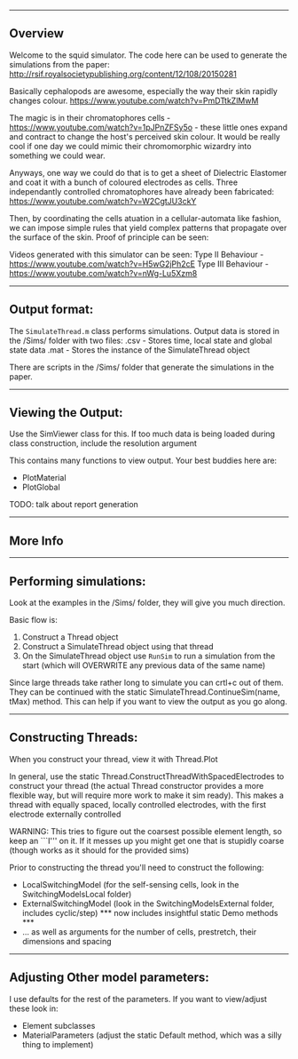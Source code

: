 -----------------------
Overview
-----------------------

Welcome to the squid simulator. The code here can be used to generate the simulations from the paper: http://rsif.royalsocietypublishing.org/content/12/108/20150281

Basically cephalopods are awesome, especially the way their skin rapidly changes colour. https://www.youtube.com/watch?v=PmDTtkZlMwM

The magic is in their chromatophores cells - https://www.youtube.com/watch?v=1pJPnZFSy5o - these little ones expand and contract to change the host's perceived skin colour. It would be really cool if one day we could mimic their chromomorphic wizardry into something we could wear.

Anyways, one way we could do that is to get a sheet of Dielectric Elastomer and coat it with a bunch of coloured electrodes as cells. Three independantly controlled chromatophores have already been fabricated: https://www.youtube.com/watch?v=W2CgtJU3ckY

Then, by coordinating the cells atuation in a cellular-automata like fashion, we can impose simple rules that yield complex patterns that propagate over the surface of the skin. Proof of principle can be seen: 

Videos generated with this simulator can be seen:
Type II Behaviour - https://www.youtube.com/watch?v=H5wG2jPh2cE
Type III Behaviour - https://www.youtube.com/watch?v=nWg-Lu5Xzm8

------------
Output format:
------------
The `SimulateThread.m` class performs simulations. Output data is stored in the /Sims/ folder with two files:
<name>.csv - Stores time, local state and global state data
<name>.mat - Stores the instance of the SimulateThread object

There are scripts in the /Sims/ folder that generate the simulations in the paper.

------------
Viewing the Output:
------------
Use the SimViewer class for this. If too much data is being loaded during class construction, include the resolution argument

This contains many functions to view output. Your best buddies here are:
- PlotMaterial
- PlotGlobal

TODO: talk about report generation

-----------------------
More Info
-----------------------

------------
Performing simulations:
------------
Look at the examples in the /Sims/ folder, they will give you much direction.

Basic flow is:
1. Construct a Thread object
2. Construct a SimulateThread object using that thread
3. On the SimulateThread object use `RunSim` to run a simulation from the start (which will OVERWRITE any previous data of the same name)

Since large threads take rather long to simulate you can crtl+c out of them. They can be continued with the static SimulateThread.ContinueSim(name, tMax) method. This can help if you want to view the output as you go along.

------------
Constructing Threads:
------------
When you construct your thread, view it with Thread.Plot

In general, use the static Thread.ConstructThreadWithSpacedElectrodes to construct your thread (the actual Thread constructor provides a more flexible way, but will require more work to make it sim ready). This makes a thread with equally spaced, locally controlled electrodes, with the first electrode externally controlled

WARNING: This tries to figure out the coarsest possible element length, so keep an ```I''' on it. If it messes up you might get one that is stupidly coarse 
(though works as it should for the provided sims)

Prior to constructing the thread you'll need to construct the following:
- LocalSwitchingModel (for the self-sensing cells, look in the SwitchingModelsLocal folder)
- ExternalSwitchingModel (look in the SwitchingModelsExternal folder, includes cyclic/step) *** now includes insightful static Demo methods ***
- ... as well as arguments for the number of cells, prestretch, their dimensions and spacing

------------
Adjusting Other model parameters:
------------
I use defaults for the rest of the parameters. If you want to view/adjust these look in:
- Element subclasses
- MaterialParameters (adjust the static Default method, which was a silly thing to implement)
